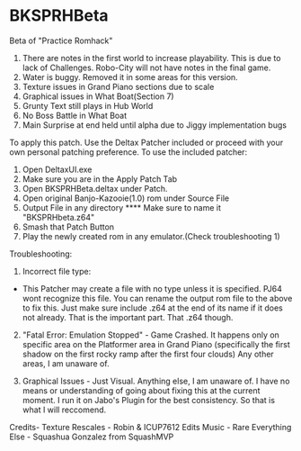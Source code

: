 # BKSPRHBeta
Beta of "Practice Romhack"

1. There are notes in the first world to increase playability. This is due to lack of Challenges. Robo-City will not have notes in the final game. 
2. Water is buggy. Removed it in some areas for this version.
3. Texture issues in Grand Piano sections due to scale
4. Graphical issues in What Boat(Section 7) 
5. Grunty Text still plays in Hub World
6. No Boss Battle in What Boat
7. Main Surprise at end held until alpha due to Jiggy implementation bugs

To apply this patch. Use the Deltax Patcher included or proceed with your own personal patching preference. To use the included patcher:
1. Open DeltaxUI.exe
2. Make sure you are in the Apply Patch Tab
3. Open BKSPRHBeta.deltax under Patch.
4. Open original Banjo-Kazooie(1.0) rom under Source File
5. Output File in any directory **** Make sure to name it "BKSPRHbeta.z64"
6. Smash that Patch Button
7. Play the newly created rom in any emulator.(Check troubleshooting 1)

Troubleshooting:
1. Incorrect file type:
  - This Patcher may create a file with no type unless it is specified. PJ64 wont recognize this file. You can rename the output rom file to the above to fix this. Just make sure include .z64 at the end of its name if it does not already. That is the important part. That .z64 though. 

2. "Fatal Error: Emulation Stopped" - Game Crashed. It happens only on specific area on the Platformer area in Grand Piano (specifically the first shadow on the first rocky ramp after the first four clouds) Any other areas, I am unaware of. 

3. Graphical Issues - Just Visual. Anything else, I am unaware of. I have no means or understanding of going about fixing this at the current moment. I run it on Jabo's Plugin for the best consistency. So that is what I will reccomend. 

Credits-
Texture Rescales - Robin & ICUP7612 Edits
Music - Rare
Everything Else - Squashua Gonzalez from SquashMVP

